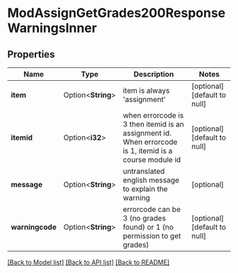 # ModAssignGetGrades200ResponseWarningsInner

## Properties

Name | Type | Description | Notes
------------ | ------------- | ------------- | -------------
**item** | Option<**String**> | item is always 'assignment' | [optional][default to null]
**itemid** | Option<**i32**> | when errorcode is 3 then itemid is an assignment id. When errorcode is 1, itemid is a course module id | [optional][default to null]
**message** | Option<**String**> | untranslated english message to explain the warning | [optional]
**warningcode** | Option<**String**> | errorcode can be 3 (no grades found) or 1 (no permission to get grades) | [optional][default to null]

[[Back to Model list]](../README.md#documentation-for-models) [[Back to API list]](../README.md#documentation-for-api-endpoints) [[Back to README]](../README.md)


